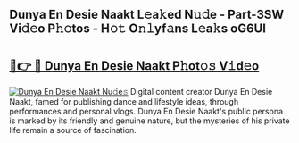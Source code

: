 ## Dunya En Desie Naakt L𝚎a𝚔ed N𝚞𝚍e - Part-3SW Vi𝚍𝚎o P𝚑𝚘tos - H𝚘𝚝 O𝚗𝚕yf𝚊ns L𝚎a𝚔s oG6Ul

# <h2><a href="http://kf0upbp.oniu.top/?m=Dunya+En+Desie+Naakt">🔗👉 🔴 Dunya En Desie Naakt P𝚑ot𝚘𝚜 V𝚒d𝚎o</a></h2>

[![Dunya En Desie Naakt Nu𝚍e𝚜](https://i.imgur.com/0qMVB7G.gif)](http://kf0upbp.oniu.top/?m=Dunya+En+Desie+Naakt)
Digital content creator Dunya En Desie Naakt, famed for publishing dance and lifestyle ideas, through performances and personal vlogs. Dunya En Desie Naakt's public persona is marked by its friendly and genuine nature, but the mysteries of his private life remain a source of fascination.  
